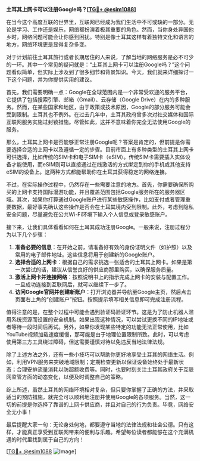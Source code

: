 **土耳其上网卡可以注册Google吗？[[TG💪+ @esim1088](https://t.me/s/esim1088)]**

在当今这个高度互联的世界里，互联网已经成为我们生活中不可或缺的一部分。无论是学习、工作还是娱乐，网络都扮演着极其重要的角色。然而，当你身处异国他乡时，网络问题可能会让你感到困扰。特别是像土耳其这样有着独特文化和语言的地方，网络环境更是显得复杂多变。

对于计划前往土耳其旅行或者长期居住的人来说，了解当地的网络服务是必不可少的一环。其中一个常见的疑问就是：“土耳其上网卡可以注册Google吗？”这个问题看似简单，但实际上涉及到了很多细节和背景知识。今天，我们就来详细探讨一下这个问题，并为你提供实用的建议。

首先，我们需要明确一点：Google在全球范围内是一个非常受欢迎的服务平台，它提供了包括搜索引擎、邮箱（Gmail）、云存储（Google Drive）在内的多种服务。然而，在某些国家和地区，由于政策或技术原因，Google的部分服务可能会受到限制。土耳其也不例外。在过去几年中，土耳其政府曾多次对社交媒体和国际互联网服务实施过封锁措施。尽管如此，这并不意味着你完全无法使用Google的服务。

那么，土耳其上网卡是否能够正常注册Google呢？答案是肯定的，但前提是你需要选择合适的上网卡以及遵循一定的步骤。目前市面上有多种类型的土耳其上网卡可供选择，比如传统的SIM卡和电子SIM卡（eSIM）。传统SIM卡需要插入实体设备才能使用，而eSIM则可以直接通过在线激活的方式绑定到你的手机或其他支持eSIM的设备上。这两种方式都能帮助你在土耳其获得稳定的网络连接。

不过，在实际操作过程中，仍然存在一些需要注意的地方。首先，你需要确保所购买的上网卡支持国际漫游功能，并且覆盖范围包括Google服务所在的服务器区域。其次，如果你打算通过Google账户进行某些敏感操作，比如支付或者管理重要数据，最好事先确认这些操作是否会在土耳其境内受到限制。此外，考虑到隐私安全问题，尽量避免在公共Wi-Fi环境下输入个人信息或登录敏感账户。

接下来，让我们具体看看如何在土耳其成功注册Google。一般来说，注册过程分为以下几个步骤：

1. **准备必要的信息**：在开始之前，请准备好有效的身份证明文件（如护照）以及常用的电子邮件地址。这些信息将用于创建新的Google账户。
2. **选择合适的上网卡**：根据自己的需求挑选一张适合的土耳其上网卡。如果是第一次尝试的话，建议从信誉良好的供应商那里购买，以确保服务质量。
3. **激活上网卡并连接网络**：按照说明书上的指示完成上网卡的安装与配置工作。一旦成功连接到互联网后，就可以继续下一步了。
4. **访问Google官网并创建新账户**：打开浏览器并导航至Google主页，然后点击页面右上角的“创建账户”按钮。按照提示填写相关信息即可完成注册流程。

值得注意的是，在整个过程中可能会遇到验证码验证环节。这是为了防止机器人滥用系统资源而设置的安全机制。如果出现这种情况，可以尝试更换不同的IP地址或者等待一段时间后再试。另外，如果你发现某些特定的功能无法正常使用，比如YouTube视频加载速度缓慢，那可能是由于地理位置限制所致。此时，可以考虑使用第三方工具绕过障碍，但这需要谨慎对待以免违反当地法律法规。

除了上述方法之外，还有一些小技巧可以帮助你更好地享受土耳其的网络生活。例如，利用VPN服务来突破地域限制；定期检查更新以保证设备始终处于最新状态；合理安排流量消耗以防超额收费等。同时，也要时刻关注土耳其政府关于互联网监管方面的动态变化，以便及时调整自己的策略。

综上所述，虽然土耳其的网络环境相对复杂，但只要你掌握了正确的方法，并采取适当的预防措施，就完全可以顺利地注册并使用Google的各项服务。当然，这一切的前提是你选择了靠谱的上网卡供应商，并且对自己的行为负责。毕竟，网络安全无小事！

最后提醒大家一句：无论身处何地，都要遵守当地的法律法规和社会公德。只有这样，才能真正享受到互联网带来的便利与乐趣。希望每位读者都能够在这个充满机遇的时代里找到属于自己的方向！

[[TG💪+ @esim1088](https://t.me/s/esim1088) ![Image](https://i.postimg.cc/4NQfJmqS/Snipaste-2025-05-13-00-14-12.png)]
